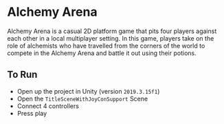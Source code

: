 # Alchemy Arena
Alchemy Arena is a casual 2D platform game that pits four players against each other in a local multiplayer setting. In this game, players take on the role of alchemists who have travelled from the corners of the world to compete in the Alchemy Arena and battle it out using their potions.


## To Run
- Open up the project in Unity (version `2019.3.15f1`)
- Open the `TitleSceneWithJoyConSupport` Scene
- Connect 4 controllers
- Press play
